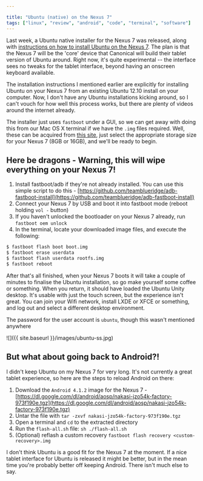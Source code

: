 ```yaml
---

title: "Ubuntu (native) on the Nexus 7"
tags: ["linux", "review", "android", "code", "terminal", "software"]
---
```

Last week, a Ubuntu native installer for the Nexus 7 was released, along with [instructions on how to install Ubuntu on the Nexus 7](https://wiki.ubuntu.com/Nexus7/Installation). The plan is that the Nexus 7 will be the 'core' device that Canonical will build their tablet version of Ubuntu around. Right now, it's quite experimental -- the interface sees no tweaks for the tablet interface, beyond having an onscreen keyboard available.

<!-- more -->

The installation instructions I mentioned earlier are explicitly for installing Ubuntu on your Nexus 7 from an existing Ubuntu 12.10 install on your computer. Now, I don't have any Ubuntu installations kicking around, so I can't vouch for how well this process works, but there are plenty of videos around the internet already.

The installer just uses `fastboot` under a GUI, so we can get away with doing this from our Mac OS X terminal if we have the `.img` files required. Well, these can be acquired from [this site](http://hwe.ubuntu.com/uds-r/nexus7/), just select the appropriate storage size for your Nexus 7 (8GB or 16GB), and we'll be ready to begin.

## Here be dragons - Warning, this will wipe everything on your Nexus 7!

1. Install fastboot/adb if they're not already installed. You can use this simple script to do this - [https://github.com/teamblueridge/adb-fastboot-install](https://github.com/teamblueridge/adb-fastboot-install)
2. Connect your Nexus 7 by USB and boot it into fastboot mode (reboot holding `vol -` button)
3. If you haven't unlocked the bootloader on your Nexus 7 already, run `fastboot oem unlock`
4. In the terminal, locate your downloaded image files, and execute the following:

```bash
$ fastboot flash boot boot.img
$ fastboot erase userdata
$ fastboot flash userdata rootfs.img
$ fastboot reboot
```

After that's all finished, when your Nexus 7 boots it will take a couple of minutes to finalise the Ubuntu installation, so go make yourself some coffee or something. When you return, it should have loaded the Ubuntu Unity desktop. It's usable with just the touch screen, but the experience isn't great. You can join your Wifi network, install LXDE or XFCE or something, and log out and select a different desktop environment.

The password for the user account is `ubuntu`, though this wasn't mentioned anywhere

![]({{ site.baseurl }}/images/ubuntu-ss.jpg)

## But what about going back to Android?!

I didn't keep Ubuntu on my Nexus 7 for very long. It's not currently a great tablet experience, so here are the steps to reload Android on there:

1. Download the `Android 4.1.2` image for the Nexus 7 - [https://dl.google.com/dl/android/aosp/nakasi-jzo54k-factory-973f190e.tgz](https://dl.google.com/dl/android/aosp/nakasi-jzo54k-factory-973f190e.tgz)
2. Untar the file with `tar -zxvf nakasi-jzo54k-factory-973f190e.tgz`
3. Open a terminal and `cd` to the extracted directory
4. Run the `flash-all.sh` file: `sh ./flash-all.sh`
5. (Optional) reflash a custom recovery `fastboot flash recovery <custom-recovery>.img`

I don't think Ubuntu is a good fit for the Nexus 7 at the moment. If a nice tablet interface for Ubuntu is released it might be better, but in the mean time you're probably better off keeping Android. There isn't much else to say.
